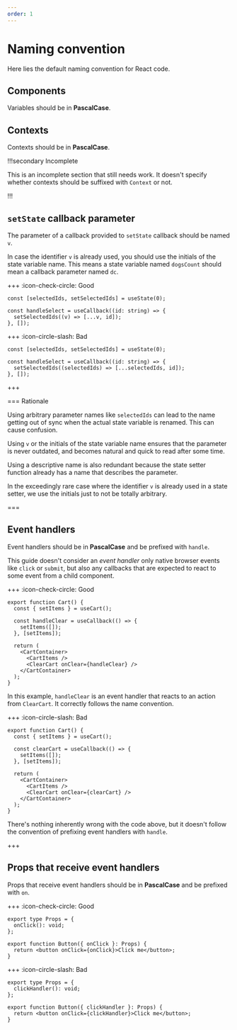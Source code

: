 ```yaml
---
order: 1
---
```


# Naming convention

Here lies the default naming convention for React code.

## Components

Variables should be in **PascalCase**.

## Contexts

Contexts should be in **PascalCase**.

!!!secondary Incomplete

This is an incomplete section that still needs work. It doesn't specify whether
contexts should be suffixed with `Context` or not.

!!!

## `setState` callback parameter

The parameter of a callback provided to `setState` callback should be named `v`.

In case the identifier `v` is already used, you should use the initials of the
state variable name. This means a state variable named `dogsCount` should mean a
callback parameter named `dc`.

+++ :icon-check-circle: Good

```tsx
const [selectedIds, setSelectedIds] = useState(0);

const handleSelect = useCallback((id: string) => {
  setSelectedIds((v) => [...v, id]);
}, []);
```

+++ :icon-circle-slash: Bad

```tsx
const [selectedIds, setSelectedIds] = useState(0);

const handleSelect = useCallback((id: string) => {
  setSelectedIds((selectedIds) => [...selectedIds, id]);
}, []);
```

+++

=== Rationale

Using arbitrary parameter names like `selectedIds` can lead to the name getting
out of sync when the actual state variable is renamed. This can cause confusion.

Using `v` or the initials of the state variable name ensures that the parameter
is never outdated, and becomes natural and quick to read after some time.

Using a descriptive name is also redundant because the state setter function
already has a name that describes the parameter.

In the exceedingly rare case where the identifier `v` is already used in a state
setter, we use the initials just to not be totally arbitrary.

===

## Event handlers

Event handlers should be in **PascalCase** and be prefixed with `handle`.

This guide doesn't consider an _event handler_ only native browser events like
`click` or `submit`, but also any callbacks that are expected to react to some
event from a child component.

+++ :icon-check-circle: Good

```tsx
export function Cart() {
  const { setItems } = useCart();

  const handleClear = useCallback(() => {
    setItems([]);
  }, [setItems]);

  return (
    <CartContainer>
      <CartItems />
      <ClearCart onClear={handleClear} />
    </CartContainer>
  );
}
```

In this example, `handleClear` is an event handler that reacts to an action from
`ClearCart`. It correctly follows the name convention.

+++ :icon-circle-slash: Bad

```tsx
export function Cart() {
  const { setItems } = useCart();

  const clearCart = useCallback(() => {
    setItems([]);
  }, [setItems]);

  return (
    <CartContainer>
      <CartItems />
      <ClearCart onClear={clearCart} />
    </CartContainer>
  );
}
```

There's nothing inherently wrong with the code above, but it doesn't follow the
convention of prefixing event handlers with `handle`.

+++

## Props that receive event handlers

Props that receive event handlers should be in **PascalCase** and be prefixed
with `on`.

+++ :icon-check-circle: Good

```tsx
export type Props = {
  onClick(): void;
};

export function Button({ onClick }: Props) {
  return <button onClick={onClick}>Click me</button>;
}
```

+++ :icon-circle-slash: Bad

```tsx
export type Props = {
  clickHandler(): void;
};

export function Button({ clickHandler }: Props) {
  return <button onClick={clickHandler}>Click me</button>;
}
```
